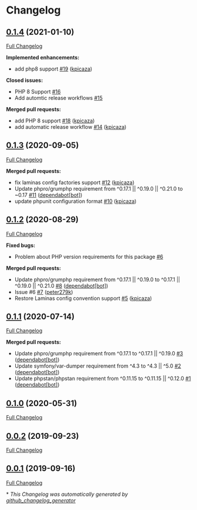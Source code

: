 # Changelog

## [0.1.4](https://github.com/antidot-framework/container/tree/0.1.4) (2021-01-10)

[Full Changelog](https://github.com/antidot-framework/container/compare/0.1.3...0.1.4)

**Implemented enhancements:**

- add php8 support [\#19](https://github.com/antidot-framework/container/pull/19) ([kpicaza](https://github.com/kpicaza))

**Closed issues:**

- PHP 8 Support [\#16](https://github.com/antidot-framework/container/issues/16)
- Add automtic release workflows [\#15](https://github.com/antidot-framework/container/issues/15)

**Merged pull requests:**

- add PHP 8 support [\#18](https://github.com/antidot-framework/container/pull/18) ([kpicaza](https://github.com/kpicaza))
- add automatic release workflow [\#14](https://github.com/antidot-framework/container/pull/14) ([kpicaza](https://github.com/kpicaza))

## [0.1.3](https://github.com/antidot-framework/container/tree/0.1.3) (2020-09-05)

[Full Changelog](https://github.com/antidot-framework/container/compare/0.1.2...0.1.3)

**Merged pull requests:**

- fix laminas config factories support [\#12](https://github.com/antidot-framework/container/pull/12) ([kpicaza](https://github.com/kpicaza))
- Update phpro/grumphp requirement from ^0.17.1 || ^0.19.0 || ^0.21.0 to ~0.17 [\#11](https://github.com/antidot-framework/container/pull/11) ([dependabot[bot]](https://github.com/apps/dependabot))
- update phpunit configuration format [\#10](https://github.com/antidot-framework/container/pull/10) ([kpicaza](https://github.com/kpicaza))

## [0.1.2](https://github.com/antidot-framework/container/tree/0.1.2) (2020-08-29)

[Full Changelog](https://github.com/antidot-framework/container/compare/0.1.1...0.1.2)

**Fixed bugs:**

- Problem about PHP version requirements for this package [\#6](https://github.com/antidot-framework/container/issues/6)

**Merged pull requests:**

- Update phpro/grumphp requirement from ^0.17.1 || ^0.19.0 to ^0.17.1 || ^0.19.0 || ^0.21.0 [\#8](https://github.com/antidot-framework/container/pull/8) ([dependabot[bot]](https://github.com/apps/dependabot))
- Issue \#6 [\#7](https://github.com/antidot-framework/container/pull/7) ([peter279k](https://github.com/peter279k))
- Restore Laminas config convention support [\#5](https://github.com/antidot-framework/container/pull/5) ([kpicaza](https://github.com/kpicaza))

## [0.1.1](https://github.com/antidot-framework/container/tree/0.1.1) (2020-07-14)

[Full Changelog](https://github.com/antidot-framework/container/compare/0.1.0...0.1.1)

**Merged pull requests:**

- Update phpro/grumphp requirement from ^0.17.1 to ^0.17.1 || ^0.19.0 [\#3](https://github.com/antidot-framework/container/pull/3) ([dependabot[bot]](https://github.com/apps/dependabot))
- Update symfony/var-dumper requirement from ^4.3 to ^4.3 || ^5.0 [\#2](https://github.com/antidot-framework/container/pull/2) ([dependabot[bot]](https://github.com/apps/dependabot))
- Update phpstan/phpstan requirement from ^0.11.15 to ^0.11.15 || ^0.12.0 [\#1](https://github.com/antidot-framework/container/pull/1) ([dependabot[bot]](https://github.com/apps/dependabot))

## [0.1.0](https://github.com/antidot-framework/container/tree/0.1.0) (2020-05-31)

[Full Changelog](https://github.com/antidot-framework/container/compare/0.0.2...0.1.0)

## [0.0.2](https://github.com/antidot-framework/container/tree/0.0.2) (2019-09-23)

[Full Changelog](https://github.com/antidot-framework/container/compare/0.0.1...0.0.2)

## [0.0.1](https://github.com/antidot-framework/container/tree/0.0.1) (2019-09-16)

[Full Changelog](https://github.com/antidot-framework/container/compare/ad4c94535d2bebd644befedfb18d51bb70f21b27...0.0.1)



\* *This Changelog was automatically generated by [github_changelog_generator](https://github.com/github-changelog-generator/github-changelog-generator)*

